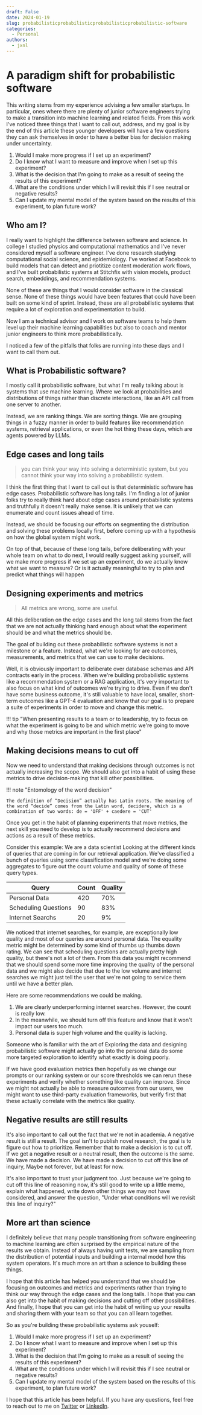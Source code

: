 ```yaml
---
draft: False
date: 2024-01-19
slug: probabilisticprobabilisticprobabilisticprobabilistic-software
categories:
  - Personal
authors:
  - jxnl
---
```


# A paradigm shift for probabilistic software

This writing stems from my experience advising a few smaller startups. In particular, ones where there are plenty of junior software engineers trying to make a transition into machine learning and related fields. From this work I've noticed three things that I want to call out, address, and my goal is by the end of this article these younger developers will have a few questions they can ask themselves in order to have a better bias for decision making under uncertainty.

1. Would I make more progress if I set up an experiment?
2. Do I know what I want to measure and improve when I set up this experiment?
3. What is the decision that I'm going to make as a result of seeing the results of this experiment?
4. What are the conditions under which I will revisit this if I see neutral or negative results?
5. Can I update my mental model of the system based on the results of this experiment, to plan future work?

<!-- more -->

## Who am I?

I really want to highlight the difference between software and science. In college I studied physics and computational mathematics and I've never considered myself a software engineer. I've done research studying computational social science, and epidemiology. I've worked at Facebook to build models that can detect and priotitize content moderation work flows, and I've built probabilistic systems at Stitchfix with vision models, product search, embeddings, and recommendation systems.

None of these are things that I would consider software in the classical sense. None of these things would have been features that could have been built on some kind of sprint. Instead, these are all probabilistic systems that require a lot of exploration and experimentation to build.

Now I am a technical advisor and I work on software teams to help them level up their machine learning capabilities but also to coach and mentor junior engineers to think more probabilistically.

I noticed a few of the pitfalls that folks are running into these days and I want to call them out.

## What is Probabilistic software?

I mostly call it probabilistic software, but what I'm really talking about is systems that use machine learning. Where we look at probabilities and distributions of things rather than discrete interactions, like an API call from one server to another.

Instead, we are ranking things. We are sorting things. We are grouping things in a fuzzy manner in order to build features like recommendation systems, retrieval applications, or even the hot thing these days, which are agents powered by LLMs.

## Edge cases and long tails

> you can think your way into solving a deterministic system, but you cannot think your way into solving a probabilistic system.

I think the first thing that I want to call out is that deterministic software has edge cases. Probabilistic software has long tails.
I'm finding a lot of junior folks try to really think hard about edge cases around probabilistic systems and truthfully it doesn't really make sense. It is unlikely that we can enumerate and count issues ahead of time.

Instead, we should be focusing our efforts on segmenting the distribution and solving these problems locally first, before coming up with a hypothesis on how the global system might work.

On top of that, because of these long tails, before deliberating with your whole team on what to do next, I would really suggest asking yourself, will we make more progress if we set up an experiment, do we actually know what we want to measure? Or is it actually meaningful to try to plan and predict what things will happen

## Designing experiments and metrics

> All metrics are wrong, some are useful.

All this deliberation on the edge cases and the long tail stems from the fact that we are not actually thinking hard enough about what the experiment should be and what the metrics should be.

The goal of building out these probabilistic software systems is not a milestone or a feature. Instead, what we're looking for are outcomes, measurements, and metrics that we can use to make decisions.

Well, it is obviously important to deliberate over database schemas and API contracts early in the process. When we're building probabilistic systems like a recommendation system or a RAG application, it's very important to also focus on what kind of outcomes we're trying to drive. Even if we don't have some business outcome, it's still valuable to have local, smaller, short-term outcomes like a GPT-4 evaluation and know that our goal is to prepare a suite of experiments in order to move and change this metric.

!!! tip "When presenting results to a team or to leadership, try to focus on what the experiment is going to be and which metric we're going to move and why those metrics are important in the first place"

## Making decisions means to cut off

Now we need to understand that making decisions through outcomes is not actually increasing the scope. We should also get into a habit of using these metrics to drive decision-making that kill other possibilities.

!!! note "Entomology of the word decision"

    The definition of “Decision” actually has Latin roots. The meaning of the word “decide” comes from the Latin word, decidere, which is a combination of two words: de = 'OFF' + caedere = 'CUT'

Once you get in the habit of planning experiments that move metrics, the next skill you need to develop is to actually recommend decisions and actions as a result of these metrics.

Consider this example: We are a data scientist Looking at the different kinds of queries that are coming in for our retrieval application. We've classified a bunch of queries using some classification model and we're doing some aggregates to figure out the count volume and quality of some of these query types.

| Query                | Count | Quality |
| -------------------- | ----- | ------- |
| Personal Data        | 420   | 70%     |
| Scheduling Questions | 90    | 83%     |
| Internet Searchs     | 20    | 9%      |

We noticed that internet searches, for example, are exceptionally low quality and most of our queries are around personal data. The equality metric might be determined by some kind of thumbs up thumbs down rating. We can see that scheduling questions are actually pretty high quality, but there's not a lot of them. From this data you might recommend that we should spend some more time improving the quality of the personal data and we might also decide that due to the low volume and internet searches we might just tell the user that we're not going to service them until we have a better plan.

Here are some recommendations we could be making.

1. We are clearly underperforming internet searches. However, the count is really low.
2. In the meanwhile, we should turn off this feature and know that it won't impact our users too much.
3. Personal data is super high volume and the quality is lacking.

Someone who is familiar with the art of Exploring the data and designing probabilistic software might actually go into the personal data do some more targeted exploration to identify what exactly is doing poorly.

If we have good evaluation metrics then hopefully as we change our prompts or our ranking system or our score thresholds we can rerun these experiments and verify whether something like quality can improve. Since we might not actually be able to measure outcomes from our users, we might want to use third-party evaluation frameworks, but verify first that these actually correlate with the metrics like quality.

## Negative results are still results

It's also important to call out the fact that we're not in academia. A negative result is still a result. The goal isn't to publish novel research, the goal is to figure out how to prioritize. Remember that to make a decision is to cut off. If we get a negative result or a neutral result, then the outcome is the same. We have made a decision. We have made a decision to cut off this line of inquiry, Maybe not forever, but at least for now.

It's also important to trust your judgment too. Just because we're going to cut off this line of reasoning now, it's still good to write up a little memo, explain what happened, write down other things we may not have considered, and answer the question, "Under what conditions will we revisit this line of inquiry?"

## More art than science

I definitely believe that many people transitioning from software engineering to machine learning are often surprised by the empirical nature of the results we obtain. Instead of always having unit tests, we are sampling from the distribution of potential inputs and building a internal model how this system operators. It's much more an art than a science to building these things.

I hope that this article has helped you understand that we should be focusing on outcomes and metrics and experiments rather than trying to think our way through the edge cases and the long tails. I hope that you can also get into the habit of making decisions and cutting off other possibilities. And finally, I hope that you can get into the habit of writing up your results and sharing them with your team so that you can all learn together.

So as you're building these probabilistic systems ask youself:

1. Would I make more progress if I set up an experiment?
2. Do I know what I want to measure and improve when I set up this experiment?
3. What is the decision that I'm going to make as a result of seeing the results of this experiment?
4. What are the conditions under which I will revisit this if I see neutral or negative results?
5. Can I update my mental model of the system based on the results of this experiment, to plan future work?

I hope that this article has been helpful. If you have any questions, feel free to reach out to me on [Twitter](https://twitter.com/jxnlco) or [LinkedIn](https://www.linkedin.com/in/jxnl/).
